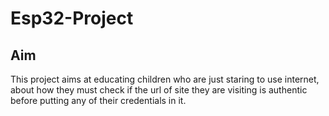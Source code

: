 # Esp32-Project
## Aim
This project aims at educating children who are just staring to use internet, about how they must check if the url of site
they are visiting is authentic before putting any of their credentials in it.


